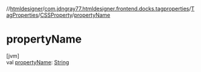 //[htmldesigner](../../../../index.md)/[com.jdngray77.htmldesigner.frontend.docks.tagproperties](../../index.md)/[TagProperties](../index.md)/[CSSProperty](index.md)/[propertyName](property-name.md)

# propertyName

[jvm]\
val [propertyName](property-name.md): [String](https://kotlinlang.org/api/latest/jvm/stdlib/kotlin/-string/index.html)
